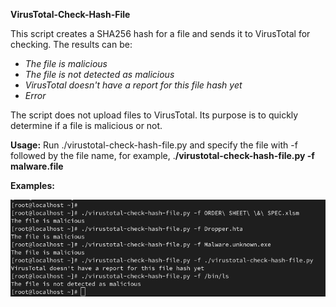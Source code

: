 **VirusTotal-Check-Hash-File**

This script creates a SHA256 hash for a file and sends it to VirusTotal for checking. The results can be:

 - *The file is malicious*
 - *The file is not detected as malicious*
 - *VirusTotal doesn't have a report for this file hash yet*
 - *Error*


The script does not upload files to VirusTotal. Its purpose is to quickly determine if a file is malicious or not.

**Usage:** Run ./virustotal-check-hash-file.py and specify the file with -f followed by the file name, for example, .**/virustotal-check-hash-file.py -f malware.file**

**Examples:**


![Examples](https://github.com/andre-facina/VirusTotal-Check-Hash-File/blob/main/Example.png)
